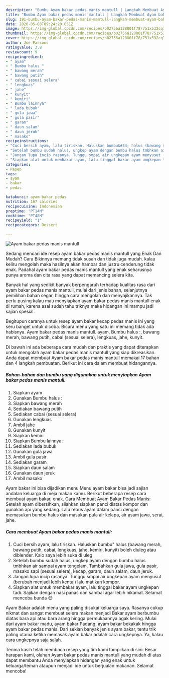 ```yaml
---
description: "Bumbu Ayam bakar pedas manis mantull | Langkah Membuat Ayam bakar pedas manis mantull Yang Lezat Sekali"
title: "Bumbu Ayam bakar pedas manis mantull | Langkah Membuat Ayam bakar pedas manis mantull Yang Lezat Sekali"
slug: 191-bumbu-ayam-bakar-pedas-manis-mantull-langkah-membuat-ayam-bakar-pedas-manis-mantull-yang-lezat-sekali
date: 2020-05-03T09:24:20.651Z
image: https://img-global.cpcdn.com/recipes/b02756a128801f78/751x532cq70/ayam-bakar-pedas-manis-mantull-foto-resep-utama.jpg
thumbnail: https://img-global.cpcdn.com/recipes/b02756a128801f78/751x532cq70/ayam-bakar-pedas-manis-mantull-foto-resep-utama.jpg
cover: https://img-global.cpcdn.com/recipes/b02756a128801f78/751x532cq70/ayam-bakar-pedas-manis-mantull-foto-resep-utama.jpg
author: Joe Parsons
ratingvalue: 3.8
reviewcount: 9
recipeingredient:
- " ayam"
- " Bumbu halus "
- " bawang merah"
- " bawang putih"
- " cabai sesuai selera"
- " lengkuas"
- " jahe"
- " kunyit"
- " kemiri"
- " Bumbu lainnya"
- " lada bubuk"
- " gula jawa"
- " gula pasir"
- " garam"
- " daun salam"
- " daun jeruk"
- " masako"
recipeinstructions:
- "Cuci bersih ayam, lalu tiriskan. Haluskan bumbu&#34; halus (bawang merah, bawang putih, cabai, lengkuas, jahe, kemiri, kunyit) boleh diuleg atau diblender. Kalo saya lebih suka di uleg"
- "Setelah bumbu sudah halus, ungkep ayam dengan bumbu halus tmbhkan air sampai ayam tengelam. Tambahkan gula jawa, gula pasir, masako sapi (sesuai selera), kecap, garam, daun salam, daun jeruk."
- "Jangan lupa incip rasanya. Tunggu smpai air ungkepan ayam menyusut (berubah menjadi lebih kental) lalu matikan kompor."
- "Siapkan alat untuk membakar ayam, lalu tinggal bakar ayam ungkepan tadi. Sajikan dengan nasi panas dan sambal agar lebih nikamat. Selamat mencoba bunda 😊"
categories:
- Resep
tags:
- ayam
- bakar
- pedas

katakunci: ayam bakar pedas 
nutrition: 167 calories
recipecuisine: Indonesian
preptime: "PT14M"
cooktime: "PT48M"
recipeyield: "1"
recipecategory: Dessert

---
```



![Ayam bakar pedas manis mantull](https://img-global.cpcdn.com/recipes/b02756a128801f78/751x532cq70/ayam-bakar-pedas-manis-mantull-foto-resep-utama.jpg)

Sedang mencari ide resep ayam bakar pedas manis mantull yang Enak Dan Mudah? Cara Bikinnya memang tidak susah dan tidak juga mudah. kalau keliru mengolah maka hasilnya akan hambar dan justru cenderung tidak enak. Padahal ayam bakar pedas manis mantull yang enak seharusnya punya aroma dan cita rasa yang dapat memancing selera kita.

Banyak hal yang sedikit banyak berpengaruh terhadap kualitas rasa dari ayam bakar pedas manis mantull, mulai dari jenis bahan, selanjutnya pemilihan bahan segar, hingga cara mengolah dan menyajikannya. Tak perlu pusing kalau mau menyiapkan ayam bakar pedas manis mantull enak di rumah, karena asal sudah tahu triknya maka hidangan ini mampu jadi sajian spesial.

Begitupun caranya untuk resep ayam bakar kecap pedas manis ini yang seru banget untuk dicoba. Bicara menu yang satu ini memang tidak ada habisnya. Ayam bakar pedas manis mantull. ayam, Bumbu halus :, bawang merah, bawang putih, cabai (sesuai selera), lengkuas, jahe, kunyit.


Di bawah ini ada beberapa cara mudah dan praktis yang dapat diterapkan untuk mengolah ayam bakar pedas manis mantull yang siap dikreasikan. Anda dapat membuat Ayam bakar pedas manis mantull memakai 17 bahan dan 4 langkah pembuatan. Berikut ini cara dalam membuat hidangannya.

<!--inarticleads1-->

##### Bahan-bahan dan bumbu yang digunakan untuk menyiapkan Ayam bakar pedas manis mantull:

1. Siapkan  ayam
1. Gunakan  Bumbu halus :
1. Siapkan  bawang merah
1. Sediakan  bawang putih
1. Sediakan  cabai (sesuai selera)
1. Gunakan  lengkuas
1. Ambil  jahe
1. Gunakan  kunyit
1. Siapkan  kemiri
1. Siapkan  Bumbu lainnya:
1. Sediakan  lada bubuk
1. Gunakan  gula jawa
1. Ambil  gula pasir
1. Sediakan  garam
1. Siapkan  daun salam
1. Gunakan  daun jeruk
1. Ambil  masako


Ayam bakar ini bisa dijadikan menu Menu ayam bakar bisa jadi sajian andalan keluarga di meja makan kamu. Berikut beberapa resep cara membuat ayam bakar, enak. Cara Membuat Ayam Bakar Pedas Manis: Setelah ayam dibersihkan, silahkan siapkan panci diatas kompor dan gunakan api yang sedang. Lalu rebus ayam dalam panci dengan memasukan bumbu halus dan masukan pula air kelapa, air asam jawa, serai, jahe. 

<!--inarticleads2-->

##### Cara membuat Ayam bakar pedas manis mantull:

1. Cuci bersih ayam, lalu tiriskan. Haluskan bumbu&#34; halus (bawang merah, bawang putih, cabai, lengkuas, jahe, kemiri, kunyit) boleh diuleg atau diblender. Kalo saya lebih suka di uleg
1. Setelah bumbu sudah halus, ungkep ayam dengan bumbu halus tmbhkan air sampai ayam tengelam. Tambahkan gula jawa, gula pasir, masako sapi (sesuai selera), kecap, garam, daun salam, daun jeruk.
1. Jangan lupa incip rasanya. Tunggu smpai air ungkepan ayam menyusut (berubah menjadi lebih kental) lalu matikan kompor.
1. Siapkan alat untuk membakar ayam, lalu tinggal bakar ayam ungkepan tadi. Sajikan dengan nasi panas dan sambal agar lebih nikamat. Selamat mencoba bunda 😊


Ayam Bakar adalah menu yang paling disukai keluarga saya. Rasanya cukup nikmat dan sangat membuat selera makan menjadi Bakar ayam berbumbu diatas bara api atau bara arang hingga permukaannya agak kering. Mulai dari ayam bakar madu, ayam bakar Padang, ayam bakar bekakak hingga ayam bakar pedas manis. Dari sekian banyak jenis ayam bakar, tentu trik paling utama ketika memasak ayam bakar adalah cara ungkepnya. Ya, kalau cara ungkepnya saja salah. 

Terima kasih telah membaca resep yang tim kami tampilkan di sini. Besar harapan kami, olahan Ayam bakar pedas manis mantull yang mudah di atas dapat membantu Anda menyiapkan hidangan yang enak untuk keluarga/teman ataupun menjadi ide untuk berjualan makanan. Selamat mencoba!
